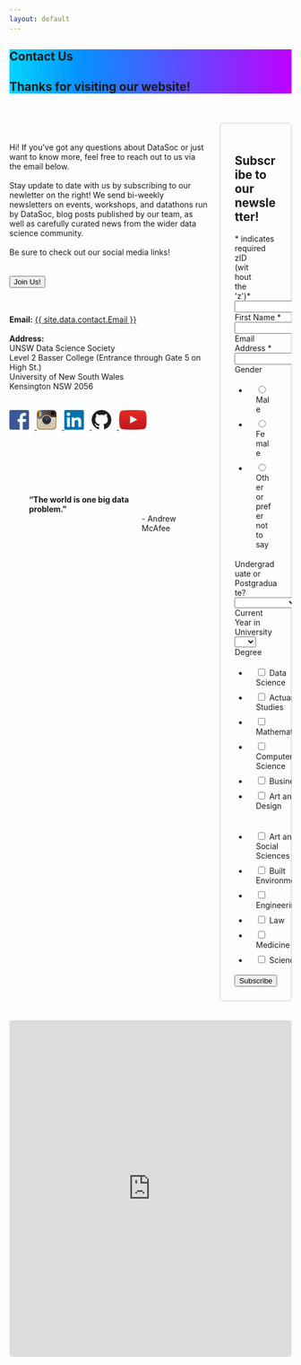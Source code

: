 ```yaml
---
layout: default
---
```

<section class="hero is-info">
    <div class="hero-body" style="background: rgb(1,213,255); background: linear-gradient(90deg, rgba(1,213,255,1) 0%, rgba(4,146,255,1) 25%, rgba(190,1,255,1) 100%);">
        <div class="container">
            <h1 class="title is-1">
                Contact Us
            </h1>
            <h2 class="subtitle is-5">
                Thanks for visiting our website!
            </h2>
        </div>
    </div>
</section>


<div class="hero-body; container has-text-black">
    <div class="columns is-8 is-variable">
        <div class="column is-half has-text-left" style="padding-top:38px"> 
            <p class="is-size-5">
                <br>
                Hi! If you've got any questions about DataSoc or just want to know more, feel free to reach out to us via the email below.
                <br><br>
                Stay update to date with us by subscribing to our newletter on the right! We send bi-weekly newsletters on events, workshops, and datathons run by DataSoc, blog posts published by our team, as well as carefully curated news from the wider data science community.
                <br><br>
                Be sure to check out our social media links!
                <br><br><br>
                <a href="https://forms.gle/hLDY7bAGa1H4CV348" target="_blank">
                    <button class="button is-info is-bold">Join Us!</button></a>
                <br><br><br>
            </p>
            <div>
                <b>Email:</b> <a href="mailto:{{ site.data.contact.Email }}">{{ site.data.contact.Email }}</a>
                <br><br>
                <b>Address:</b><br>
                UNSW Data Science Society<br>
                Level 2 Basser College (Entrance through Gate 5 on High St.)<br>
                University of New South Wales<br>
                Kensington NSW 2056<br>
                <br><br>
            </div>
            <div class="social media">
                <a href="https://www.facebook.com/DataSoc/" target="_blank">
                    <img src="/assets/images/social_media/facebook.png" style="width:35px; margin-right:10px"> </a>
                <a href="https://www.instagram.com/unswdatasoc/" target="_blank">
                    <img src="/assets/images/social_media/instagram.png" style="width:35px; margin-right:10px"> </a>
                <a href="https://au.linkedin.com/company/datasoc" target="_blank">
                    <img src="/assets/images/social_media/linkedin.png" style="width:35px; margin-right:10px"> </a>
                <a href="https://github.com/unswdata/" target="_blank">
                    <img src="/assets/images/social_media/github.png" style="width:35px; margin-right:10px"> </a>
                <a href="https://www.youtube.com/channel/UC5xEG38_Jr0251sMBoj8xwQ" target="_blank">
                    <img src="/assets/images/social_media/youtube.png" style="height:35px"> </a>
                <br><br><br>
            </div>
            <div class="columns is-centered has-text-white" style="background-image: url('/assets/images/background.png'); border-radius:10px; padding:35px;margin-top:30px">
                <p class="is-size-3">
                    <b>“The world is one big data problem.”</b>
                </p>
                <p class="is-size-5">
                    <br><br>
                    - Andrew McAfee
                    <br>
                </p>
            </div>
        </div>
        <div class="column is-5 is-offset-1 has-text-left">
            <br><br>
            <!-- Begin Mailchimp Signup Form -->
            <!-- Default mailchimp form css imported from this link -->
            <link href="//cdn-images.mailchimp.com/embedcode/classic-10_7.css" rel="stylesheet" type="text/css">
            <style type="text/css">
                #mc_embed_signup {
                    /* background: #fff; 
                    clear: left; 
                    font: 14px Helvetica,Arial,sans-serif; */
                }
                form ul li {
                    border-width: 4px 10px 4px 14px;
                    border-style: solid;
                    border-color: transparent; 
                }
                .form-field-label {
                    font-weight: normal;
                    /* font-size: 108%; */
                }
                #fields-container {
                    display: flex;
                    flex-wrap: wrap;
                }
                .fields-column {
                    flex-grow: 1;
                }
                #mc_embed_signup_scroll {
                    display: flex;
                    flex-direction: column;
                }
            </style>
            <div id="mc_embed_signup">
                <form action="https://unswdata.us19.list-manage.com/subscribe/post?u=8dc568d0db37b26ed75ba4d94&amp;id=01f8128da2" method="post" id="mc-embedded-subscribe-form" name="mc-embedded-subscribe-form" class="validate" target="_blank" novalidate style=
                    "border: 1px solid #ccc;
                    border-radius: 5px;
                    padding: 25px;">
                    <div id="mc_embed_signup_scroll">
                        <h2>Subscribe to our newsletter!</h2>
                        <div class="indicates-required"><span class="asterisk">*</span> indicates required</div>
                        <div class="mc-field-group size1of2" style="width:40%">
                            <label for="mce-MMERGE3"
                            class="form-field-label">zID (without the 'z')<span class="asterisk">*</span></label>
                            <input type="number" name="MMERGE3" class="required" value="" id="mce-MMERGE3">
                        </div>
                        <div id='fields-container' style="flex-wrap:nowrap">
                            <div class="mc-field-group fields-column" style="padding-right:20px">
                                <label for="mce-FNAME"
                                class="form-field-label">First Name  <span class="asterisk">*</span></label>
                                <input type="text" value="" name="FNAME" class="required" id="mce-FNAME">
                            </div>
                            <div class="mc-field-group fields-column" style="padding-right:20px">
                                <label for="mce-LNAME"
                                class="form-field-label">Last Name  <span class="asterisk">*</span></label>
                                <input type="text" value="" name="LNAME" class="required" id="mce-LNAME">
                            </div>
                        </div>
                        <div class="mc-field-group">
                            <label for="mce-EMAIL"
                            class="form-field-label">Email Address  <span class="asterisk">*</span></label>
                            <input type="email" value="" name="EMAIL" class="required email" id="mce-EMAIL">
                        </div>
                        <div class="mc-field-group input-group">
                            <label
                            class="form-field-label">Gender </label>
                            <ul>
                                <li>
                                    <input type="radio" value="Male" name="MMERGE4" id="mce-MMERGE4-0">
                                    <label for="mce-MMERGE4-0">Male</label>
                                </li>
                                <li>
                                    <input type="radio" value="Female" name="MMERGE4" id="mce-MMERGE4-1">
                                    <label for="mce-MMERGE4-1">Female</label>
                                </li>
                                <li>
                                    <input type="radio" value="Other or prefer not to say" name="MMERGE4" id="mce-MMERGE4-2">
                                    <label for="mce-MMERGE4-2">Other or prefer not to say</label>
                                </li>
                            </ul>
                        </div>
                        <div class="mc-field-group">
                            <label for="mce-MMERGE6"
                            class="form-field-label">Undergraduate or Postgraduate? </label>
                            <select name="MMERGE6" class="" id="mce-MMERGE6">
                                <option value=""></option>
                                <option value="Undergraduate">Undergraduate</option>
                                <option value="Postgraduate">Postgraduate</option>
                                <option value="Other">Other</option>
                            </select>
                        </div>
                        <div class="mc-field-group">
                            <label for="mce-MMERGE5"
                            class="form-field-label">Current Year in University </label>
                            <select name="MMERGE5" class="" id="mce-MMERGE5">
                                <option value=""></option>
                                <option value="1">1</option>
                                <option value="2">2</option>
                                <option value="3">3</option>
                                <option value="4">4</option>
                                <option value="5+">5+</option>
                            </select>
                        </div>
                        <div class="mc-field-group input-group">
                            <label
                            class="form-field-label">Degree </label>
                            <div id="fields-container">
                                <div class="fields-column">
                                    <ul>
                                        <li>
                                            <input type="checkbox" value="1" name="group[6286][1]" id="mce-group[6286]-6286-0">
                                            <label for="mce-group[6286]-6286-0">Data Science</label>
                                        </li>
                                        <li>
                                            <input type="checkbox" value="2" name="group[6286][2]" id="mce-group[6286]-6286-1">
                                            <label for="mce-group[6286]-6286-1">Actuarial Studies</label>
                                        </li>
                                        <li>
                                            <input type="checkbox" value="4" name="group[6286][4]" id="mce-group[6286]-6286-2">
                                            <label for="mce-group[6286]-6286-2">Mathematics</label>
                                        </li>
                                        <li>
                                            <input type="checkbox" value="8" name="group[6286][8]" id="mce-group[6286]-6286-3">
                                            <label for="mce-group[6286]-6286-3">Computer Science</label>
                                        </li>
                                        <li>
                                            <input type="checkbox" value="16" name="group[6286][16]" id="mce-group[6286]-6286-4">
                                            <label for="mce-group[6286]-6286-4">Business</label>
                                        </li>
                                        <li>
                                            <input type="checkbox" value="32" name="group[6286][32]" id="mce-group[6286]-6286-5">
                                            <label for="mce-group[6286]-6286-5">Art and Design</label>
                                        </li>
                                    </ul>
                                </div>
                                <div class="fields-column">
                                    <ul>
                                        <li>
                                            <input type="checkbox" value="64" name="group[6286][64]" id="mce-group[6286]-6286-6">
                                            <label for="mce-group[6286]-6286-6">Art and Social Sciences</label>
                                        </li>
                                        <li>
                                            <input type="checkbox" value="128" name="group[6286][128]" id="mce-group[6286]-6286-7">
                                            <label for="mce-group[6286]-6286-7">Built Environment</label>
                                        </li>
                                        <li>
                                            <input type="checkbox" value="256" name="group[6286][256]" id="mce-group[6286]-6286-8">
                                            <label for="mce-group[6286]-6286-8">Engineering</label>
                                        </li>
                                        <li>
                                            <input type="checkbox" value="512" name="group[6286][512]" id="mce-group[6286]-6286-9">
                                            <label for="mce-group[6286]-6286-9">Law</label>
                                        </li>
                                        <li>
                                            <input type="checkbox" value="1024" name="group[6286][1024]" id="mce-group[6286]-6286-10">
                                            <label for="mce-group[6286]-6286-10">Medicine</label>
                                        </li>
                                        <li>
                                            <input type="checkbox" value="2048" name="group[6286][2048]" id="mce-group[6286]-6286-11">
                                            <label for="mce-group[6286]-6286-11">Science</label>
                                        </li>
                                    </ul>
                                </div>
                            </div>
                        </div>
                        <div id="mce-responses" class="clear">
                            <div class="response" id="mce-error-response" style="display:none"></div>
                            <div class="response" id="mce-success-response" style="display:none"></div>
                        </div>
                        <!-- real people should not fill this in and expect good things - do not remove this or risk form bot signups-->
                        <div style="position: absolute; left: -5000px;" aria-hidden="true"><input type="text" name="b_8dc568d0db37b26ed75ba4d94_01f8128da2" tabindex="-1" value=""></div>
                        <div class="clear"><input type="submit" value="Subscribe" name="subscribe" id="mc-embedded-subscribe" class="button">
                        </div>
                    </div>
                </form>
            </div>
            <script type='text/javascript' src='//s3.amazonaws.com/downloads.mailchimp.com/js/mc-validate.js'></script><script type='text/javascript'>(function($) {window.fnames = new Array(); window.ftypes = new Array();fnames[3]='MMERGE3';ftypes[3]='number';fnames[1]='FNAME';ftypes[1]='text';fnames[2]='LNAME';ftypes[2]='text';fnames[0]='EMAIL';ftypes[0]='email';fnames[4]='MMERGE4';ftypes[4]='radio';fnames[6]='MMERGE6';ftypes[6]='dropdown';fnames[5]='MMERGE5';ftypes[5]='dropdown';}(jQuery));var $mcj = jQuery.noConflict(true);</script>
            <!--End mc_embed_signup-->
        </div>
    </div>
    <br><br>
    <div class="columns is-vcentered is-centered">
        <iframe src="https://www.google.com/maps/embed?pb=!1m18!1m12!1m3!1d1668.9917985536565!2d151.23080794983784!3d-33.91658157788042!2m3!1f0!2f0!3f0!3m2!1i1024!2i768!4f13.1!3m3!1m2!1s0x6b12b18c619e5679%3A0x70e6b528f4a64879!2sArc%20%40%20UNSW!5e0!3m2!1sen!2sau!4v1590563340784!5m2!1sen!2sau" width="900" height="600" frameborder="0" style="border-radius:5px;" allowfullscreen="" aria-hidden="false" tabindex="0"></iframe>
    </div>
</div>



